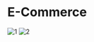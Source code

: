 # E-Commerce

![1](https://user-images.githubusercontent.com/113269509/190570179-3629669a-e02f-42cf-a004-4117d7fac04c.jpg)
![2](https://user-images.githubusercontent.com/113269509/190570187-b1e5e3ad-dbcd-457c-89ec-535b195fa146.jpg)
